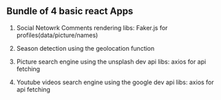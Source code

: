 ## Bundle of 4 basic react Apps

1. Social Netowrk Comments rendering
  libs: Faker.js for profiles(data/picture/names)

2. Season detection using the geolocation function
  
3. Picture search engine using the unsplash dev api
  libs: axios for api fetching
  
4. Youtube videos search engine using the google dev api
  libs: axios for api fetching
